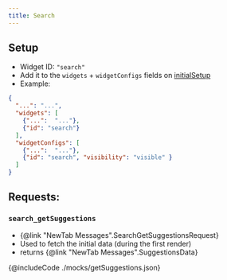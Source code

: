 ```yaml
---
title: Search
---
```


## Setup

- Widget ID: `"search"`
- Add it to the `widgets` + `widgetConfigs` fields on [initialSetup](../new-tab.md)
- Example:

```json
{
  "...": "...",
  "widgets": [
    {"...":  "..."},
    {"id": "search"}
  ],
  "widgetConfigs": [
    {"...":  "..."},
    {"id": "search", "visibility": "visible" }
  ]
}
```

## Requests:
### `search_getSuggestions` 
- {@link "NewTab Messages".SearchGetSuggestionsRequest}
- Used to fetch the initial data (during the first render)
- returns {@link "NewTab Messages".SuggestionsData}

{@includeCode ./mocks/getSuggestions.json}